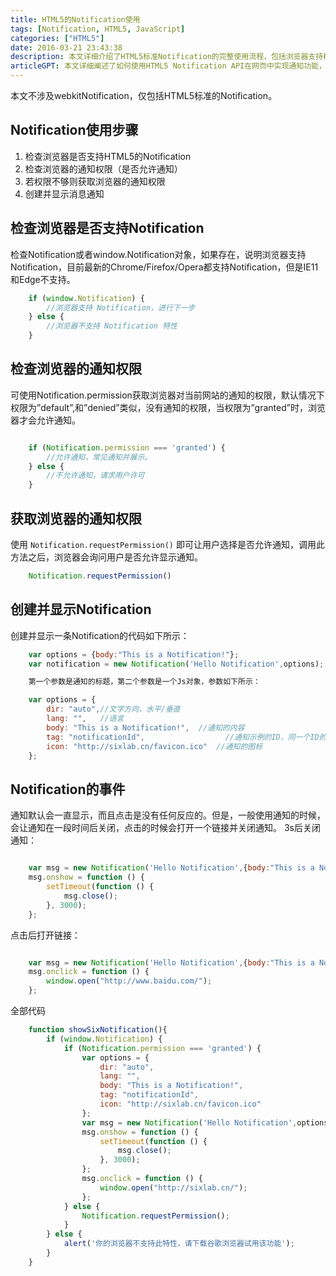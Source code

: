 ```yaml
---
title: HTML5的Notification使用
tags: [Notification, HTML5, JavaScript]
categories: ["HTML5"]
date: 2016-03-21 23:43:38
description: 本文详细介绍了HTML5标准Notification的完整使用流程，包括浏览器支持检测、权限检查与获取、通知创建与显示，以及事件处理。
articleGPT: 本文详细阐述了如何使用HTML5 Notification API在网页中实现通知功能，包括浏览器支持检测、权限管理、通知创建与事件处理。
---
```


本文不涉及webkitNotification，仅包括HTML5标准的Notification。

## Notification使用步骤

1. 检查浏览器是否支持HTML5的Notification
2. 检查浏览器的通知权限（是否允许通知）
3. 若权限不够则获取浏览器的通知权限
4. 创建并显示消息通知

## 检查浏览器是否支持Notification

检查Notification或者window.Notification对象，如果存在，说明浏览器支持Notification，目前最新的Chrome/Firefox/Opera都支持Notification，但是IE11和Edge不支持。

```JavaScript
    if (window.Notification) {
        //浏览器支持 Notification，进行下一步
    } else {
        //浏览器不支持 Notification 特性
    }
```

## 检查浏览器的通知权限

可使用Notification.permission获取浏览器对当前网站的通知的权限，默认情况下权限为”default”,和”denied”类似，没有通知的权限，当权限为”granted”时，浏览器才会允许通知。

```JavaScript

    if (Notification.permission === 'granted') {
        //允许通知，常见通知并展示。
    } else {
        //不允许通知，请求用户许可
    }

```

## 获取浏览器的通知权限

使用 `Notification.requestPermission()` 即可让用户选择是否允许通知，调用此方法之后，浏览器会询问用户是否允许显示通知。

```JavaScript
    Notification.requestPermission()
```

## 创建并显示Notification

创建并显示一条Notification的代码如下所示：

```JavaScript
    var options = {body:"This is a Notification!"};
    var notification = new Notification('Hello Notification',options);

    第一个参数是通知的标题，第二个参数是一个Js对象，参数如下所示：

    var options = {
        dir: "auto",//文字方向，水平/垂直
        lang: "",   //语言
        body: "This is a Notification!",  //通知的内容
        tag: "notificationId",                  //通知示例的ID，同一个ID的通知会更新内容，而不是新建一个通知。
        icon: "http://sixlab.cn/favicon.ico"  //通知的图标
    };
```

## Notification的事件

通知默认会一直显示，而且点击是没有任何反应的。但是，一般使用通知的时候，会让通知在一段时间后关闭，点击的时候会打开一个链接并关闭通知。 3s后关闭通知：

```JavaScript

    var msg = new Notification('Hello Notification',{body:"This is a Notification!"});
    msg.onshow = function () {
        setTimeout(function () {
            msg.close();
        }, 3000);
    };
```

点击后打开链接：

```JavaScript

    var msg = new Notification('Hello Notification',{body:"This is a Notification!"});
    msg.onclick = function () {
        window.open("http://www.baidu.com/");
    };
```

全部代码

```JavaScript
    function showSixNotification(){
        if (window.Notification) {
            if (Notification.permission === 'granted') {
                var options = {
                    dir: "auto",
                    lang: "",
                    body: "This is a Notification!",
                    tag: "notificationId",
                    icon: "http://sixlab.cn/favicon.ico"
                };
                var msg = new Notification('Hello Notification',options);
                msg.onshow = function () {
                    setTimeout(function () {
                        msg.close();
                    }, 3000);
                };
                msg.onclick = function () {
                    window.open("http://sixlab.cn/");
                };
            } else {
                Notification.requestPermission();
            }
        } else {
            alert('你的浏览器不支持此特性，请下载谷歌浏览器试用该功能');
        }
    }

```
